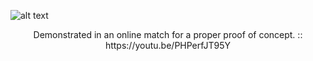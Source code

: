 ![alt text](https://platinmods.com/attachments/screenshot-20240408-052329-bullet-force-jpg.646993/)
<p align="center">
Demonstrated in an online match for a proper proof of concept.​ :: https://youtu.be/PHPerfJT95Y
</p>

